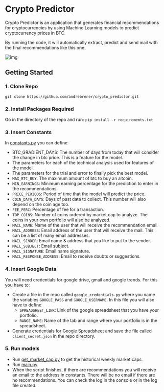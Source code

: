 # Crypto Predictor

Crypto Predictor is an application that generates financial recommendations for cryptocurrencies by using Machine Learning models to predict cryptocurrency prices in BTC.

By running the code, it will automatically extract, predict and send mail with the final recommendations like this one:

![img](http://i.imgur.com/oRPiRW9.png)

## Getting Started

### 1. Clone Repo

`git clone https://github.com/andrebrener/crypto_predictor.git`

### 2. Install Packages Required

Go in the directory of the repo and run:
```pip install -r requirements.txt```

### 3. Insert Constants
In [constants.py](https://github.com/andrebrener/crypto_predictor/blob/master/constants.py) you can define:
- BTC_GRADIENT_DAYS: The number of days from today that will consider the change in btc price. This is a feature for the model.
- The parameters for each of the technical analysis used for features of the model.
- The parameters for the trial and error to finally pick the best model.
- `MAX_BTC_BUY`: The maximum amount of btc to buy an altcoin.
- `MIN_EARNINGS`: Minimum earning percentage for the prediction to enter in the recommendations.
- `PRICE_PERIODS`: Period of time that the model will predict the price.
- `COIN_DATA_DAYS`: Days of past data to collect. This number will also depend on the coin age too.
- `FEE_PERC`: Percentage of fee for a transaction.
- `TOP_COINS`: Number of coins ordered by market cap to analyze. The coins in your own portfolio will also be analyzed.
- `MAIL_NAME`: Name of the user that will receive the recommendation email.
- `MAIL_ADDRESS`: Email address of the user that will receive the mail. This can be a list of many email addresses.
- `MAIL_SENDER`: Email name & address that you like to put to the sender.
- `MAIL_SUBJECT`: Email subject.
- `MAIL_SIGNATURE`: Email name signature.
- `MAIL_RESPONSE_ADDRESS`: Email to receive doubts or suggestions.

### 4. Insert Google Data
You will need credentials for google drive, gmail and google trends. For this you have to:
- Create a file in the repo called `google_credentials.py` where you name the variables `GOOGLE_PASS` and `GOOGLE_USERNAME`. In this file you will also have to define:
  - `SPREADSHEET_LINK`: Link of the google spreadsheet that you have your portfolio.
  - `RANGE_NAME`: Name of the tab and range where your portfolio is in the spreadsheet.
- Generate credentials for [Google Spreadsheet](https://console.developers.google.com/flows/enableapi?apiid=sheets.googleapis.com&pli=1) and save the file called `client_secret.json` in the repo directory.

### 5. Run models
- Run [get_market_cap.py](https://github.com/andrebrener/crypto_predictor/blob/master/get_market_cap.py) to get the historical weekly market caps.
- Run [main.py](https://github.com/andrebrener/crypto_predictor/blob/master/main.py).
- When the script finishes, if there are recommendations you will receive an email to the address in constants. There will be no email if there are no recommendations. You can check the log in the console or in the log file created. 
